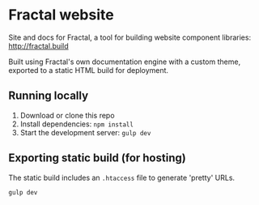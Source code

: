 # Fractal website

Site and docs for Fractal, a tool for building website component libraries: http://fractal.build

Built using Fractal's own documentation engine with a custom theme, exported to a static HTML build for deployment.

## Running locally

1. Download or clone this repo
2. Install dependencies: `npm install`
3. Start the development server: `gulp dev`

## Exporting static build (for hosting)

The static build includes an `.htaccess` file to generate 'pretty' URLs.

```
gulp dev
```
